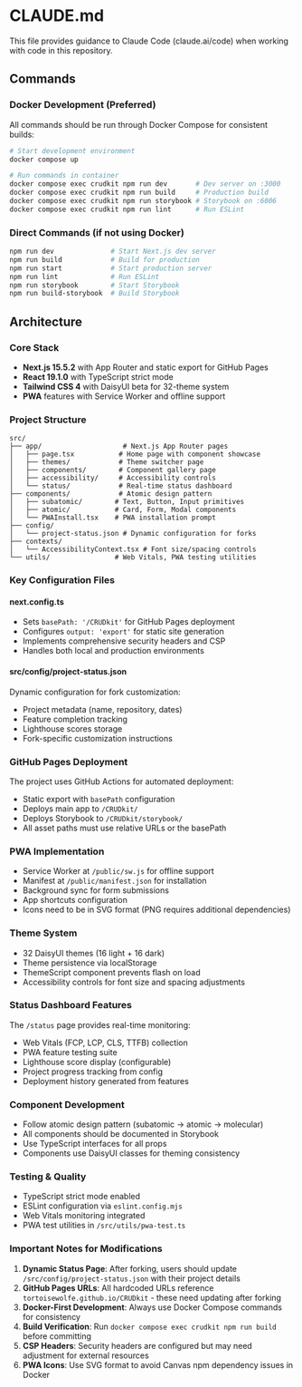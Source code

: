 # CLAUDE.md

This file provides guidance to Claude Code (claude.ai/code) when working with code in this repository.

## Commands

### Docker Development (Preferred)
All commands should be run through Docker Compose for consistent builds:
```bash
# Start development environment
docker compose up

# Run commands in container
docker compose exec crudkit npm run dev       # Dev server on :3000
docker compose exec crudkit npm run build     # Production build
docker compose exec crudkit npm run storybook # Storybook on :6006
docker compose exec crudkit npm run lint      # Run ESLint
```

### Direct Commands (if not using Docker)
```bash
npm run dev              # Start Next.js dev server
npm run build            # Build for production  
npm run start            # Start production server
npm run lint             # Run ESLint
npm run storybook        # Start Storybook
npm run build-storybook  # Build Storybook
```

## Architecture

### Core Stack
- **Next.js 15.5.2** with App Router and static export for GitHub Pages
- **React 19.1.0** with TypeScript strict mode
- **Tailwind CSS 4** with DaisyUI beta for 32-theme system
- **PWA** features with Service Worker and offline support

### Project Structure
```
src/
├── app/                    # Next.js App Router pages
│   ├── page.tsx           # Home page with component showcase
│   ├── themes/            # Theme switcher page
│   ├── components/        # Component gallery page
│   ├── accessibility/     # Accessibility controls
│   └── status/            # Real-time status dashboard
├── components/            # Atomic design pattern
│   ├── subatomic/        # Text, Button, Input primitives
│   ├── atomic/           # Card, Form, Modal components
│   └── PWAInstall.tsx    # PWA installation prompt
├── config/
│   └── project-status.json # Dynamic configuration for forks
├── contexts/
│   └── AccessibilityContext.tsx # Font size/spacing controls
└── utils/                # Web Vitals, PWA testing utilities
```

### Key Configuration Files

#### next.config.ts
- Sets `basePath: '/CRUDkit'` for GitHub Pages deployment
- Configures `output: 'export'` for static site generation
- Implements comprehensive security headers and CSP
- Handles both local and production environments

#### src/config/project-status.json
Dynamic configuration for fork customization:
- Project metadata (name, repository, dates)
- Feature completion tracking
- Lighthouse scores storage
- Fork-specific customization instructions

### GitHub Pages Deployment
The project uses GitHub Actions for automated deployment:
- Static export with `basePath` configuration
- Deploys main app to `/CRUDkit/`
- Deploys Storybook to `/CRUDkit/storybook/`
- All asset paths must use relative URLs or the basePath

### PWA Implementation
- Service Worker at `/public/sw.js` for offline support
- Manifest at `/public/manifest.json` for installation
- Background sync for form submissions
- App shortcuts configuration
- Icons need to be in SVG format (PNG requires additional dependencies)

### Theme System
- 32 DaisyUI themes (16 light + 16 dark)
- Theme persistence via localStorage
- ThemeScript component prevents flash on load
- Accessibility controls for font size and spacing adjustments

### Status Dashboard Features
The `/status` page provides real-time monitoring:
- Web Vitals (FCP, LCP, CLS, TTFB) collection
- PWA feature testing suite
- Lighthouse score display (configurable)
- Project progress tracking from config
- Deployment history generated from features

### Component Development
- Follow atomic design pattern (subatomic → atomic → molecular)
- All components should be documented in Storybook
- Use TypeScript interfaces for all props
- Components use DaisyUI classes for theming consistency

### Testing & Quality
- TypeScript strict mode enabled
- ESLint configuration via `eslint.config.mjs`
- Web Vitals monitoring integrated
- PWA test utilities in `/src/utils/pwa-test.ts`

### Important Notes for Modifications

1. **Dynamic Status Page**: After forking, users should update `/src/config/project-status.json` with their project details
2. **GitHub Pages URLs**: All hardcoded URLs reference `tortoisewolfe.github.io/CRUDkit` - these need updating after forking
3. **Docker-First Development**: Always use Docker Compose commands for consistency
4. **Build Verification**: Run `docker compose exec crudkit npm run build` before committing
5. **CSP Headers**: Security headers are configured but may need adjustment for external resources
6. **PWA Icons**: Use SVG format to avoid Canvas npm dependency issues in Docker